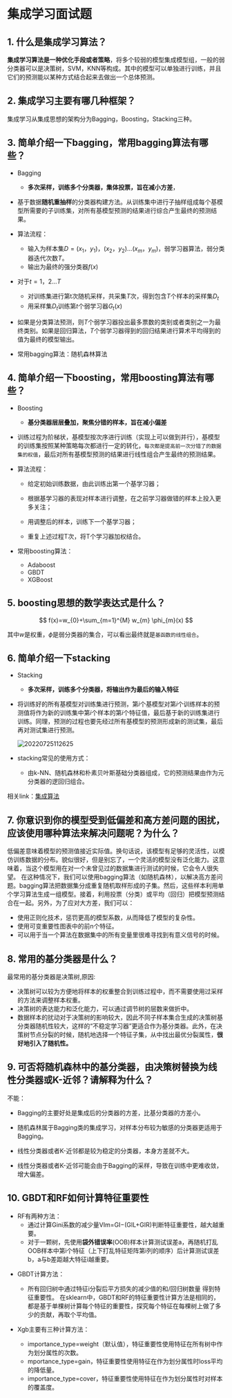 

# 集成学习面试题

## 1. 什么是集成学习算法？

**集成学习算法是一种优化手段或者策略**，将多个较弱的模型集成模型组，一般的弱分类器可以是决策树，SVM，KNN等构成。其中的模型可以单独进行训练，并且它们的预测能以某种方式结合起来去做出一个总体预测。

## 2. 集成学习主要有哪几种框架？

集成学习从集成思想的架构分为Bagging，Boosting，Stacking三种。

## 3. 简单介绍一下bagging，常用bagging算法有哪些？

* Bagging
  * **多次采样，训练多个分类器，集体投票，旨在减小方差**，
* 基于数据**随机重抽样**的分类器构建方法。从训练集中进行子抽样组成每个基模型所需要的子训练集，对所有基模型预测的结果进行综合产生最终的预测结果。
  
* 算法流程：
  * 输入为样本集$D={(x_1，y_1)，(x_2，y_2) \dots (x_m，y_m)}$，弱学习器算法，弱分类器迭代次数$T$。
  * 输出为最终的强分类器$f(x)$

* 对于$t=1，2 \dots T$
  * 对训练集进行第t次随机采样，共采集$T$次，得到包含$T$个样本的采样集$D_t$
  * 用采样集$D_t$训练第$t$个弱学习器$G_t(x)$

* 如果是分类算法预测，则$T$个弱学习器投出最多票数的类别或者类别之一为最终类别。如果是回归算法，$T$个弱学习器得到的回归结果进行算术平均得到的值为最终的模型输出。
* 常用bagging算法：随机森林算法

## 4. 简单介绍一下boosting，常用boosting算法有哪些？

* Boosting
  * **基分类器层层叠加，聚焦分错的样本，旨在减小偏差**
* 训练过程为阶梯状，基模型按次序进行训练（实现上可以做到并行），基模型的训练集按照某种策略每次都进行一定的转化，`每次都是提高前一次分错了的数据集的权值`，最后对所有基模型预测的结果进行线性组合产生最终的预测结果。
  
* 算法流程：

  * 给定初始训练数据，由此训练出第一个基学习器；

  * 根据基学习器的表现对样本进行调整，在之前学习器做错的样本上投入更多关注；
  * 用调整后的样本，训练下一个基学习器；
  * 重复上述过程T次，将T个学习器加权结合。

* 常用boosting算法：
  * Adaboost
  * GBDT
  * XGBoost

## 5. boosting思想的数学表达式是什么？

$$
f(x)=w_{0}+\sum_{m=1}^{M} w_{m} \phi_{m}(x)
$$

其中$w$是权重，$\phi$是弱分类器的集合，可以看出最终就是`基函数的线性组合`。

## 6. 简单介绍一下stacking

* Stacking
  * **多次采样，训练多个分类器，将输出作为最后的输入特征**
* 将训练好的所有基模型对训练集进行预测，第$i$个基模型对第$i$个训练样本的预测值将作为新的训练集中第$i$个样本的第$i$个特征值，最后基于新的训练集进行训练。同理，预测的过程也要先经过所有基模型的预测形成新的测试集，最后再对测试集进行预测。
  
  ![20220725112625](https://cdn.jsdelivr.net/gh/xihuishawpy/PicBad@main/blogs/pictures/20220725112625.png)
  
* stacking常见的使用方式：
  * 由k-NN、随机森林和朴素贝叶斯基础分类器组成，它的预测结果由作为元分类器的逻回归组合。

相关link：[集成算法](https://github.com/xihuishawpy/little_demo/blob/main/ML/%E9%9D%A2%E5%90%91sklearn-doc%E5%AD%A6%E4%B9%A0/%E7%9B%91%E7%9D%A3%E5%AD%A6%E4%B9%A0/%E9%9B%86%E6%88%90%E7%AE%97%E6%B3%95.ipynb)

## 7. 你意识到你的模型受到低偏差和高方差问题的困扰，应该使用哪种算法来解决问题呢？为什么？

低偏差意味着模型的预测值接近实际值。换句话说，该模型有足够的灵活性，以模仿训练数据的分布。貌似很好，但是别忘了，一个灵活的模型没有泛化能力。这意味着，当这个模型用在对一个未曾见过的数据集进行测试的时候，它会令人很失望。
在这种情况下，我们可以使用bagging算法（如随机森林），以解决高方差问题。bagging算法把数据集分成重复随机取样形成的子集。然后，这些样本利用单个学习算法生成一组模型。接着，利用投票（分类）或平均（回归）把模型预测结合在一起。另外，为了应对大方差，我们可以：

* 使用正则化技术，惩罚更高的模型系数，从而降低了模型的复杂性。
* 使用可变重要性图表中的前n个特征。
* 可以用于当一个算法在数据集中的所有变量里很难寻找到有意义信号的时候。

## 8. 常用的基分类器是什么？

最常用的基分类器是决策树,原因:

* 决策树可以较为方便地将样本的权重整合到训练过程中，而不需要使用过采样的方法来调整样本权重。
* 决策树的表达能力和泛化能力，可以通过调节树的层数来做折中。
* 数据样本的扰动对于决策树的影响较大，因此不同子样本集合生成的决策树基分类器随机性较大，这样的“不稳定学习器”更适合作为基分类器。此外，在决策树节点分裂的时候，随机地选择一个特征子集，从中找出最优分裂属性，**很好地引入了随机性。**

## 9. 可否将随机森林中的基分类器，由决策树替换为线性分类器或K-近邻？请解释为什么？
不能：

* Bagging的主要好处是集成后的分类器的方差，比基分类器的方差小。
* 随机森林属于Bagging类的集成学习，对样本分布较为敏感的分类器更适用于Bagging。

* 线性分类器或者K-近邻都是较为稳定的分类器，本身方差就不大。
* 线性分类器或者K-近邻可能会由于Bagging的采样，导致在训练中更难收敛，增大偏差。

## 10. GBDT和RF如何计算特征重要性

* RF有两种方法：
  - 通过计算Gini系数的减少量VIm=GI−(GIL+GIR)判断特征重要性，越大越重要。
  - 对于一颗树，先使用**袋外错误率**(OOB)样本计算测试误差a，再随机打乱OOB样本中第i个特征（上下打乱特征矩阵第i列的顺序）后计算测试误差b，a与b差距越大特征i越重要。

- GBDT计算方法：
  - 所有回归树中通过特征i分裂后平方损失的减少值的和/回归树数量 得到特征重要性。 在sklearn中，GBDT和RF的特征重要性计算方法是相同的，都是基于单棵树计算每个特征的重要性，探究每个特征在每棵树上做了多少的贡献，再取个平均值。

- Xgb主要有三种计算方法：
  - importance_type=weight（默认值），特征重要性使用特征在所有树中作为划分属性的次数。
  - mportance_type=gain，特征重要性使用特征在作为划分属性时loss平均的降低量。
  - importance_type=cover，特征重要性使用特征在作为划分属性时对样本的覆盖度。